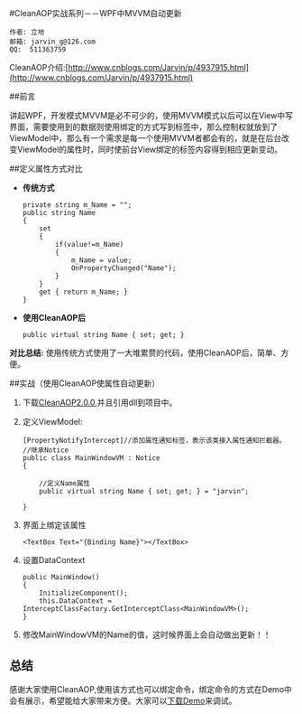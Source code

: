 #CleanAOP实战系列－－WPF中MVVM自动更新
	
	作者: 立地
	邮箱: jarvin_g@126.com
	QQ:  511363759
	
CleanAOP介绍:[http://www.cnblogs.com/Jarvin/p/4937915.html](http://www.cnblogs.com/Jarvin/p/4937915.html)

##前言

 讲起WPF，开发模式MVVM是必不可少的，使用MVVM模式以后可以在View中写界面，需要使用到的数据则使用绑定的方式写到标签中，那么控制权就放到了ViewModel中，那么有一个需求是每一个使用MVVM者都会有的，就是在后台改变ViewModel的属性时，同时使前台View绑定的标签内容得到相应更新变动。
 
##定义属性方式对比
 *  **传统方式**

		private string m_Name = "";
        public string Name
        {
            set
            { 
				if(value!=m_Name)
				{
                	m_Name = value; 
			    	OnPropertyChanged("Name"); 
			    }
			}
            get { return m_Name; }
        }

 *  **使用CleanAOP后**

		public virtual string Name { set; get; }

**对比总结:**
	使用传统方式使用了一大堆累赘的代码，使用CleanAOP后，简单、方便。
	
	
##实战（使用CleanAOP使属性自动更新）


 1. 下载[CleanAOP2.0.0](http://yun.baidu.com/s/1o65ZbHS),并且引用dll到项目中。
 2. 定义ViewModel:
 
 		[PropertyNotifyIntercept]//添加属性通知标签，表示该类接入属性通知拦截器。
    	//继承Notice
    	public class MainWindowVM : Notice
    	{
    	
        	//定义Name属性
        	public virtual string Name { set; get; } = "jarvin";

        }
 3. 界面上绑定该属性
 		
 		<TextBox Text="{Binding Name}"></TextBox>
 4. 设置DataContext
 		
 		public MainWindow()
        {
            InitializeComponent();
            this.DataContext = InterceptClassFactory.GetInterceptClass<MainWindowVM>();
        }

 5. 修改MainWindowVM的Name的值，这时候界面上会自动做出更新！！

 
## 总结

感谢大家使用CleanAOP,使用该方式也可以绑定命令，绑定命令的方式在Demo中会有展示，希望能给大家带来方便。大家可以[下载Demo](http://pan.baidu.com/s/1ntxTH5B)来调试。

